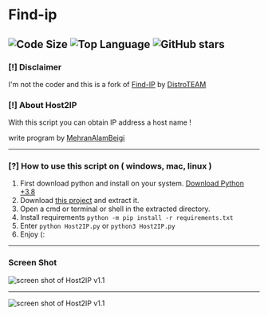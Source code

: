 Find-ip
=================================
![Code Size](https://img.shields.io/github/languages/code-size/distroteam/find-ip) ![Top Language](https://img.shields.io/github/languages/top/distroteam/find-ip) ![GitHub stars](https://img.shields.io/github/stars/distroteam/find-ip)
--------------------------------------------------------------------
### [!] Disclaimer
I'm not the coder and this is a fork of [Find-IP]("https://github.com/DistroTEAM/Find-IP") by [DistroTEAM]("https://github.com/DistroTEAM")

### [!] About Host2IP

With this script you can obtain IP address a host name !

write program by [MehranAlamBeigi](https://www.github.com/mehranalam)

--------------------------------------------------------------------

### [?] How to use this script on ( windows, mac, linux )
1. First download python and install on your system. [Download Python +3.8](https://www.python.org/downloads/)
2. Download [this project](https://github.com/IHosseini083/Host2IP/archive/master.zip) and extract it.
3. Open a cmd or terminal or shell in the extracted directory.
4. Install requirements `python -m pip install -r requirements.txt`
5. Enter `python Host2IP.py` or `python3 Host2IP.py`
6. Enjoy (:
--------------------------------------------------------------------

### Screen Shot
![screen shot of Host2IP v1.1](https://github.com/IHosseini083/Host2IP/blob/master/ss/img1.png "screen shot of Host2IP v1.1")

--------------------------------------------------------------------

![screen shot of Host2IP v1.1](https://github.com/IHosseini083/Host2IP/blob/master/ss/img2.png "screen shot of Host2IP v1.1")

 
